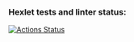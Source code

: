 ### Hexlet tests and linter status:
[![Actions Status](https://github.com/Zyrael/frontend-project-lvl1/workflows/hexlet-check/badge.svg)](https://github.com/Zyrael/frontend-project-lvl1/actions)